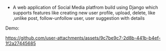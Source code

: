 - A web application of Social Media platfrom build using Django which supports features like creating new user profile, upload,
delete, like ,unlike post, follow-unfollow user, user suggestion with details

Demo:

https://github.com/user-attachments/assets/9c7be9c7-2d8b-441b-b4ef-1f2a27445685
